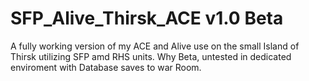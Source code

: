 # SFP_Alive_Thirsk_ACE v1.0 Beta

A fully working version of my ACE and Alive use on the small Island of Thirsk utilizing SFP amd RHS units.
Why Beta, untested in dedicated enviroment with Database saves to war Room.

